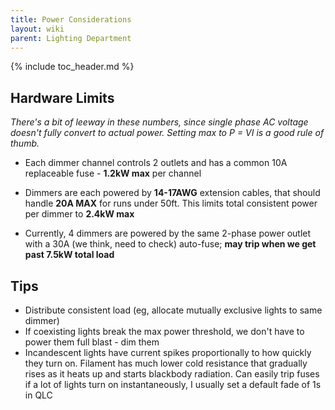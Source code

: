 ```yaml
---
title: Power Considerations
layout: wiki
parent: Lighting Department
---
```


{% include toc_header.md %}

## Hardware Limits

*There's a bit of leeway in these numbers, since single phase AC voltage doesn't fully convert to actual power. Setting max to P = VI is a good rule of thumb.*

- Each dimmer channel controls 2 outlets and has a common 10A replaceable fuse - **1.2kW max** per channel
- Dimmers are each powered by **14-17AWG** extension cables, that should handle **20A MAX** for runs under 50ft. This limits total consistent power per dimmer to **2.4kW max** 
	
- Currently, 4 dimmers are powered by the same 2-phase power outlet with a 30A (we think, need to check) auto-fuse; **may trip when we get past 7.5kW total load**

## Tips

- Distribute consistent load (eg, allocate mutually exclusive lights to same dimmer)
- If coexisting lights break the max power threshold, we don't have to power them full blast - dim them
- Incandescent lights have current spikes proportionally to how quickly they turn on. Filament has much lower cold resistance that gradually rises as it heats up and starts blackbody radiation. Can easily trip fuses if a lot of lights turn on instantaneously, I usually set a default fade of 1s in QLC